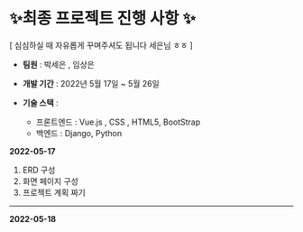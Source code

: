 # ✨최종 프로젝트 진행 사항 ✨

[ 심심하실 때 자유롭게 꾸며주셔도 됩니다 세은님 ㅎㅎ ]



- **팀원** : 박세은 , 임상은

- **개발 기간** : 2022년 5월 17일 ~ 5월 26일

- **기술 스택** : 
  - 프론트엔드 : Vue.js , CSS , HTML5, BootStrap
  - 백엔드 : Django, Python

**2022-05-17**

1. ERD 구성
2. 화면 페이지 구성
3. 프로젝트 계획 짜기

---------------------------------------------------

**2022-05-18**

